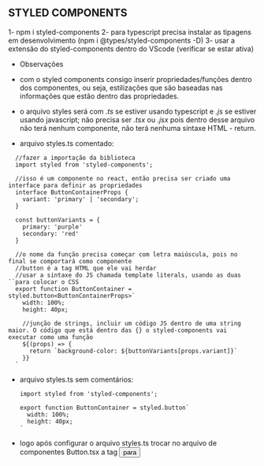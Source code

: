 ## STYLED COMPONENTS 

1- npm i styled-components
2- para typescript precisa instalar as tipagens em desenvolvimento (npm i @types/styled-components -D)
3- usar a extensão do styled-components dentro do VScode (verificar se estar ativa)

* Observações 

- com o styled components consigo inserir propriedades/funções dentro dos componentes, ou seja, estilizações que são baseadas nas informações que estão dentro das propriedades.

- o arquivo styles será com *.ts* se estiver usando typescript e *.js* se estiver usando javascript; não precisa ser *.tsx* ou *.jsx* pois dentro desse arquivo não terá nenhum componente, não terá nenhuma sintaxe HTML - return.

- arquivo styles.ts comentado:

```tsx
  //fazer a importação da biblioteca
  import styled from 'styled-components';

  //isso é um componente no react, então precisa ser criado uma interface para definir as propriedades
  interface ButtonContainerProps {
    variant: 'primary' | 'secondary';
  }

  const buttonVariants = {
    primary: 'purple'
    secondary: 'red'
  }
  
  //o nome da função precisa começar com letra maiúscula, pois no final se comportará como componente
  //button é a tag HTML que ele vai herdar 
  //usar a sintaxe do JS chamada template literals, usando as duas ``para colocar o CSS
  export function ButtonContainer = styled.button<ButtonContainerProps>`
    width: 100%;
    height: 40px;

    //junção de strings, incluir um código JS dentro de uma string maior. O código que está dentro das {} o styled-components vai executar como uma função 
    ${(props) => {
      return `background-color: ${buttonVariants[props.variant]}`
    }}
  `
```
- arquivo styles.ts sem comentários:

  ```tsx
  import styled from 'styled-components';

  export function ButtonContainer = styled.button`
    width: 100%;
    height: 40px;
  `
  ```
* logo após configurar o arquivo styles.ts trocar no arquivo de componentes Button.tsx a tag <button> para <ButtonContainer />